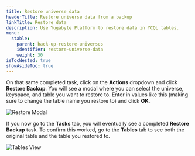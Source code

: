```yaml
---
title: Restore universe data
headerTitle: Restore universe data from a backup
linkTitle: Restore data
description: Use Yugabyte Platform to restore data in YCQL tables.
menu:
  stable:
    parent: back-up-restore-universes
    identifier: restore-universe-data
    weight: 30
isTocNested: true
showAsideToc: true
---
```


On that same completed task, click on the **Actions** dropdown and click **Restore Backup**.
You will see a modal where you can select the universe, keyspace, and table you want to restore to. Enter in
values like this (making sure to change the table name you restore to) and click **OK**.

![Restore Modal](/images/ee/restore-backup-modal.png)

If you now go to the **Tasks** tab, you will eventually see a completed **Restore Backup** task. To
confirm this worked, go to the **Tables** tab to see both the original table and the table you
restored to.

![Tables View](/images/ee/tables-view.png)